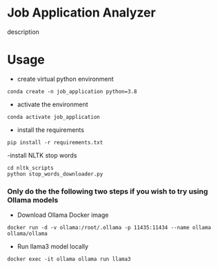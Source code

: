 # Job Application Analyzer
description 

# Usage 
- create virtual python environment 

```
conda create -n job_application python=3.8
```

- activate the environment
```
conda activate job_application
```

- install the requirements 
```
pip install -r requirements.txt
```

-install NLTK stop words
```
cd nltk_scripts
python stop_words_downloader.py
```
### Only do the the following two steps if you wish to try using Ollama models
- Download Ollama Docker image
```
docker run -d -v ollama:/root/.ollama -p 11435:11434 --name ollama ollama/ollama
```

- Run llama3 model locally
```
docker exec -it ollama ollama run llama3
```